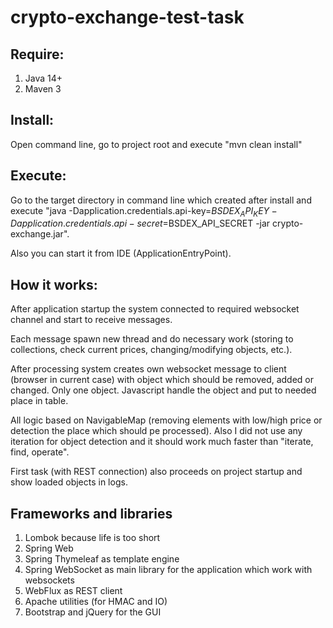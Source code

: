 # crypto-exchange-test-task

## Require:
1. Java 14+
2. Maven 3

## Install:
Open command line, go to project root and execute "mvn clean install"

## Execute:
Go to the target directory in command line which created after install and execute "java -Dapplication.credentials.api-key=$BSDEX_API_KEY -Dapplication.credentials.api-secret=$BSDEX_API_SECRET -jar crypto-exchange.jar".

Also you can start it from IDE (ApplicationEntryPoint).

## How it works:
After application startup the system connected to required websocket channel and start to receive messages.

Each message spawn new thread and do necessary work (storing to collections, check current prices, changing/modifying objects, etc.). 

After processing system creates own websocket message to client (browser in current case) with object which should be removed, added or changed. Only one object. 
Javascript handle the object and put to needed place in table. 

All logic based on NavigableMap (removing elements with low/high price or detection the place which should pe processed).
Also I did not use any iteration for object detection and it should work much faster than "iterate, find, operate".

First task (with REST connection) also proceeds on project startup and show loaded objects in logs.

## Frameworks and libraries
1. Lombok because life is too short
2. Spring Web
3. Spring Thymeleaf as template engine
4. Spring WebSocket as main library for the application which work with websockets
5. WebFlux as REST client
6. Apache utilities (for HMAC and IO)
7. Bootstrap and jQuery for the GUI
